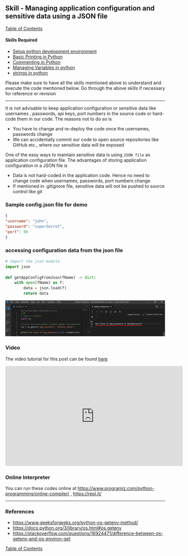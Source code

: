 
## Skill - Managing application configuration and sensitive data using a JSON file
[Table of Contents](https://nagasudhir.blogspot.com/2020/04/taming-python-table-of-contents.html)

#### Skills Required
* [Setup python development environment](https://nagasudhir.blogspot.com/2020/04/setup-python-development-environment_14.html)
* [Basic Printing in Python](https://nagasudhir.blogspot.com/2020/04/basic-printing-in-python.html)
* [Commenting in Python](https://nagasudhir.blogspot.com/2020/04/comments-in-python.html)
* [Managing Variables in python](https://nagasudhir.blogspot.com/2020/04/managing-variables-in-python.html)
* [strings in python](https://nagasudhir.blogspot.com/2020/04/strings-in-python.html)

Please make sure to have all the skills mentioned above to understand and execute the code mentioned below. Go through the above skills if necessary for reference or revision

<hr/>

It is not advisable to keep application configuration or sensitive data like usernames , passwords, api keys, port numbers in the source code or hard-code them in our code. The reasons not to do so is
* You have to change and re-deploy the code once the usernames, passwords change
* We can accidentally commit our code to open source repositories like GitHub etc., where our sensitive data will be exposed

One of the easy ways to maintain sensitive data is using `JSON file` as application configuration file. 
The advantages of storing application configuration in a JSON file is 
* Data is not hard-coded in the application code. Hence no need to change code when usernames, passwords, port numbers change
* If mentioned in .gitignore file, sensitive data will not be pushed to source control like git

### Sample config.json file for demo
```json
{
"username": "john",
"password": "superSecret",
"port": 80
}
```

### accessing configuration data from the json file
```python
# import the json module
import json

def getAppConfigFromJson(fName) -> dict:
    with open(fName) as f:
        data = json.load(f)
        return data
```
![env_var_output](https://github.com/nagasudhirpulla/taming_python/raw/master/blog/skills/assets/img/env_var_output.png)
### Video
The video tutorial for this post can be found [here](https://youtu.be/9cJN9D_OqTI)

<iframe width="560" height="315" src="https://www.youtube.com/embed/9cJN9D_OqTI" frameborder="0" allow="accelerometer; autoplay; clipboard-write; encrypted-media; gyroscope; picture-in-picture" allowfullscreen></iframe>

### Online Interpreter
You can run these codes online at https://www.programiz.com/python-programming/online-compiler/ , https://repl.it/

<hr/>

### References
* https://www.geeksforgeeks.org/python-os-getenv-method/
* https://docs.python.org/3/library/os.html#os.getenv
* https://stackoverflow.com/questions/16924471/difference-between-os-getenv-and-os-environ-get

[Table of Contents](https://nagasudhir.blogspot.com/2020/04/taming-python-table-of-contents.html)

<!--stackedit_data:
eyJwcm9wZXJ0aWVzIjoidGl0bGU6IE1hbmFnZSBhcHBsaWNhdG
lvbiBjb25maWd1cmF0aW9uIHdpdGgganNvbiBmaWxlXG5hdXRo
b3I6IE5hZ2FzdWRoaXIgUHVsbGFcbnRhZ3M6ICd0YW1pbmdfcH
l0aG9uLCB0YW1pbmdfcHl0aG9uX3NraWxsJ1xuY2F0ZWdvcmll
czogdGFtaW5nX3B5dGhvbl9za2lsbFxuZGF0ZTogJzIwMjEtMD
EtMjAnXG4iLCJoaXN0b3J5IjpbLTE2NjAyNTg5ODRdfQ==
-->